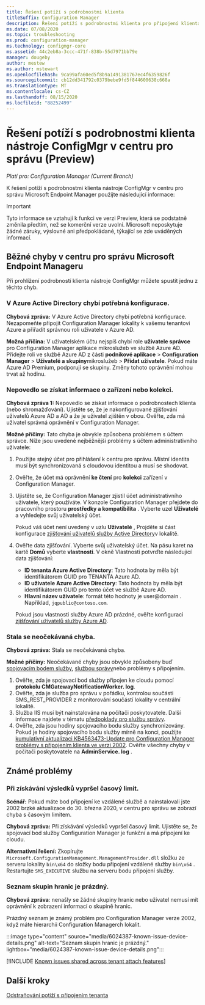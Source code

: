 ```yaml
---
title: Řešení potíží s podrobnostmi klienta
titleSuffix: Configuration Manager
description: Řešení potíží s podrobnostmi klienta pro připojení klienta Configuration Manager
ms.date: 07/08/2020
ms.topic: troubleshooting
ms.prod: configuration-manager
ms.technology: configmgr-core
ms.assetid: 44c2eb8a-3ccc-471f-838b-55d7971bb79e
manager: dougeby
author: mestew
ms.author: mstewart
ms.openlocfilehash: 9ca99afa60ed5f8b9a1491381767ec4f6359826f
ms.sourcegitcommit: cb12dd341792c0379bebe9fd5f844600638c668a
ms.translationtype: MT
ms.contentlocale: cs-CZ
ms.lasthandoff: 08/15/2020
ms.locfileid: "88252499"
---
```

# <a name="troubleshoot-configmgr-client-details-in-the-admin-center-preview"></a>Řešení potíží s podrobnostmi klienta nástroje ConfigMgr v centru pro správu (Preview)
<!--6374854, 6521921-->
*Platí pro: Configuration Manager (Current Branch)*

K řešení potíží s podrobnostmi klienta nástroje ConfigMgr v centru pro správu Microsoft Endpoint Manager použijte následující informace:

> [!Important]
> Tyto informace se vztahují k funkci ve verzi Preview, která se podstatně změnila předtím, než se komerční verze uvolní. Microsoft neposkytuje žádné záruky, výslovné ani předpokládané, týkající se zde uváděných informací.

## <a name="common-errors-from-the-microsoft-endpoint-manager-admin-center"></a>Běžné chyby v centru pro správu Microsoft Endpoint Manageru

Při prohlížení podrobností klienta nástroje ConfigMgr můžete spustit jednu z těchto chyb.  

### <a name="the-necessary-configuration-is-missing-in-azure-active-directory"></a><a name="bkmk_aad"></a> V Azure Active Directory chybí potřebná konfigurace.

**Chybová zpráva:** V Azure Active Directory chybí potřebná konfigurace. Nezapomeňte připojit Configuration Manager lokality k vašemu tenantovi Azure a přiřadit správnou roli uživatele v Azure AD.

**Možná příčina:** V uživatelském účtu nejspíš chybí role **uživatele správce** pro Configuration Manager aplikace mikroslužeb ve službě Azure AD. Přidejte roli ve službě Azure AD z části **podnikové aplikace**  >  **Configuration Manager**  >  **Uživatelé a skupiny**mikroslužeb  >  **Přidat uživatele**. Pokud máte Azure AD Premium, podporují se skupiny. Změny tohoto oprávnění mohou trvat až hodinu.

### <a name="unable-to-get-device-or-collection-information"></a><a name="bkmk_noinfo"></a> Nepovedlo se získat informace o zařízení nebo kolekci.

**Chybová zpráva 1:** Nepovedlo se získat informace o podrobnostech klienta (nebo shromažďování). Ujistěte se, že je nakonfigurované zjišťování uživatelů Azure AD a AD a že je uživatel zjištěn v obou. Ověřte, zda má uživatel správná oprávnění v Configuration Manager.

**Možné příčiny:** Tato chyba je obvykle způsobena problémem s účtem správce. Níže jsou uvedené nejběžnější problémy s účtem administrativního uživatele:

1. Použijte stejný účet pro přihlášení k centru pro správu. Místní identita musí být synchronizovaná s cloudovou identitou a musí se shodovat.
1. Ověřte, že účet má oprávnění **ke čtení** pro **kolekci** zařízení v Configuration Manager.
1. Ujistěte se, že Configuration Manager zjistil účet administrativního uživatele, který používáte. V konzole Configuration Manager přejdete do pracovního prostoru **prostředky a kompatibilita** . Vyberte uzel **Uživatelé** a vyhledejte svůj uživatelský účet.

    Pokud váš účet není uvedený v uzlu **Uživatelé** , Projděte si část konfigurace [zjišťování uživatelů služby Active Directory](../core/servers/deploy/configure/about-discovery-methods.md#bkmk_aboutUser)v lokalitě.

1. Ověřte data zjišťování. Vyberte svůj uživatelský účet. Na pásu karet na kartě **Domů** vyberte **vlastnosti**. V okně Vlastnosti potvrďte následující data zjišťování:

    - **ID tenanta Azure Active Directory**: Tato hodnota by měla být identifikátorem GUID pro TENANTA Azure AD.
    - **ID uživatele Azure Active Directory**: Tato hodnota by měla být identifikátorem GUID pro tento účet ve službě Azure AD.
    - **Hlavní název uživatele**: formát této hodnoty je user@domain . Například, `jqpublic@contoso.com`.

    Pokud jsou vlastnosti služby Azure AD prázdné, ověřte konfiguraci [zjišťování uživatelů služby Azure AD](../core/servers/deploy/configure/about-discovery-methods.md#azureaddisc).


### <a name="unexpected-error-occurred"></a><a name="bkmk_1603"></a> Stala se neočekávaná chyba.

**Chybová zpráva:** Stala se neočekávaná chyba.

**Možné příčiny:** Neočekávané chyby jsou obvykle způsobeny buď [spojovacím bodem služby](../core/servers/deploy/configure/about-the-service-connection-point.md), [službou správy](../develop/adminservice/overview.md)nebo problémy s připojením.

1. Ověřte, zda je spojovací bod služby připojen ke cloudu pomocí **protokolu CMGatewayNotificationWorker. log**.
1. Ověřte, zda je služba pro správu v pořádku, kontrolou součásti SMS_REST_PROVIDER z monitorování součástí lokality v centrální lokalitě.
1. Služba IIS musí být nainstalována na počítači poskytovatele. Další informace najdete v tématu [předpoklady pro službu správy](../develop/adminservice/overview.md#prerequisites).
1. Ověřte, zda jsou hodiny spojovacího bodu služby synchronizovány. Pokud je hodiny spojovacího bodu služby mírně na konci, použijte [kumulativní aktualizaci KB4563473-Update pro Configuration Manager problémy s připojením klienta ve verzi 2002](https://support.microsoft.com/help/4563473). Ověřte všechny chyby v počítači poskytovatele na **AdminService. log** .

## <a name="known-issues"></a>Známé problémy

### <a name="gettingresultstimedout"></a>Při získávání výsledků vypršel časový limit.

**Scénář:** Pokud máte bod připojení ke vzdálené službě a nainstalovali jste 2002 brzké aktualizace do 30. března 2020, v centru pro správu se zobrazí chyba s časovým limitem.

**Chybová zpráva:** Při získávání výsledků vypršel časový limit. Ujistěte se, že spojovací bod služby Configuration Manager je funkční a má připojení ke cloudu.

**Alternativní řešení:** Zkopírujte `Microsoft.ConfigurationManagement.ManagementProvider.dll` složku ze serveru lokality `bin\x64` do složky bodu připojení vzdálené služby `bin\x64` .  Restartujte `SMS_EXECUTIVE` službu na serveru bodu připojení služby.

### <a name="boundary-groups-list-is-empty"></a>Seznam skupin hranic je prázdný.

**Chybová zpráva**: nenašly se žádné skupiny hranic nebo uživatel nemusí mít oprávnění k zobrazení informací o skupině hranic.

Prázdný seznam je známý problém pro Configuration Manager verze 2002, když máte hierarchii Configuration Managerch lokalit.

:::image type="content" source="media/6024387-known-issue-device-details.png" alt-text="Seznam skupin hranic je prázdný." lightbox="media/6024387-known-issue-device-details.png":::

[!INCLUDE [Known issues shared across tenant attach features](includes/known-issues-shared.md)]

## <a name="next-steps"></a>Další kroky

[Odstraňování potíží s připojením tenanta](troubleshoot.md)
